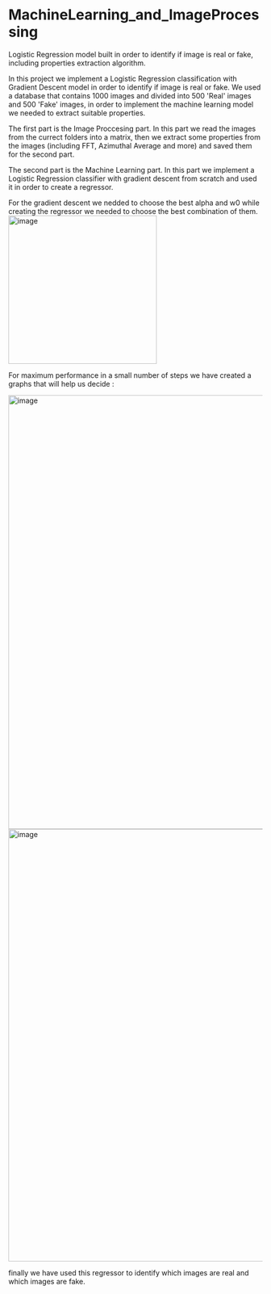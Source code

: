 # MachineLearning_and_ImageProcessing
Logistic Regression model built in order to identify if image is real or fake, including properties extraction algorithm.

In this project we implement a Logistic Regression classification with Gradient Descent model in order to identify if image is real or fake.
We used a database that contains 1000 images and divided into 500 'Real' images and 500 'Fake' images, in order to implement the machine learning model
we needed to extract suitable properties.

The first part is the Image Proccesing part.
In this part we read the images from the currect folders into a matrix, then we extract some properties from the images (including FFT, Azimuthal Average and more)
and saved them for the second part.

The second part is the Machine Learning part.
In this part we implement a Logistic Regression classifier with gradient descent from scratch and used it in order to create a regressor.

For the gradient descent we nedded to choose the best alpha and w0 
while creating the regressor we needed to choose the best combination of them.
        <img width="294" alt="image" src="https://user-images.githubusercontent.com/88097271/164233610-a0127445-c4e4-49f7-8936-9c6ec59a2552.png">

For maximum performance in a small number of steps we have created a graphs that will help us decide :

<img width="860" alt="image" src="https://user-images.githubusercontent.com/88097271/164234188-7422beb7-cdb0-4e87-aa90-e1b001a7dce1.png"><img width="857" alt="image" src="https://user-images.githubusercontent.com/88097271/164234246-50a15d7a-9e02-4430-aaed-009549e3b3bb.png">

finally we have used this regressor to identify which images are real and which images are fake.
